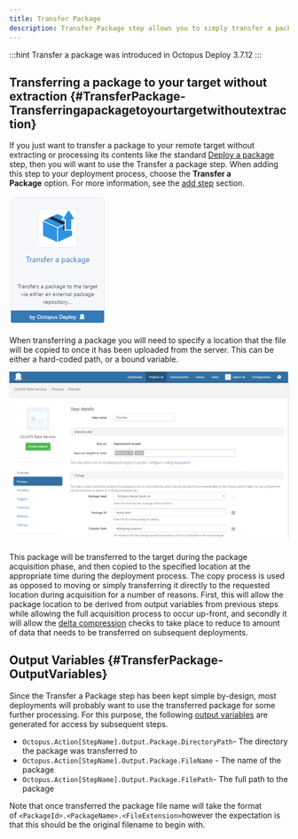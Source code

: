 ```yaml
---
title: Transfer Package
description: Transfer Package step allows you to simply transfer a package to your deployment target without extracting it.
---
```


:::hint
Transfer a package was introduced in Octopus Deploy 3.7.12
:::

## Transferring a package to your target without extraction {#TransferPackage-Transferringapackagetoyourtargetwithoutextraction}

If you just want to transfer a package to your remote target without extracting or processing its contents like the standard [Deploy a package](/docs/deploying-applications/deploying-packages/index.md) step, then you will want to use the Transfer a package step. When adding this step to your deployment process, choose the **Transfer a Package** option. For more information, see the [add step](/docs/deploying-applications/deployment-process/steps.md) section.

![](/docs/images/5671696/5866194.png)

When transferring a package you will need to specify a location that the file will be copied to once it has been uploaded from the server. This can be either a hard-coded path, or a bound variable.

![](/docs/images/5672327/5866214.png "width=500")

This package will be transferred to the target during the package acquisition phase, and then copied to the specified location at the appropriate time during the deployment process. The copy process is used as opposed to moving or simply transferring it directly to the requested location during acquisition for a number of reasons. First, this will allow the package location to be derived from output variables from previous steps while allowing the full acquisition process to occur up-front, and secondly it will allow the [delta compression](/docs/deploying-applications/delta-compression-for-package-transfers.md) checks to take place to reduce to amount of data that needs to be transferred on subsequent deployments.

## Output Variables {#TransferPackage-OutputVariables}

Since the Transfer a Package step has been kept simple by-design, most deployments will probably want to use the transferred package for some further processing. For this purpose, the following [output variables](/docs/deploying-applications/deployment-process/variables/output-variables.md) are generated for access by subsequent steps.

- `Octopus.Action[StepName].Output.Package.DirectoryPath`- The directory the package was transferred to
- `Octopus.Action[StepName].Output.Package.FileName` - The name of the package
- `Octopus.Action[StepName].Output.Package.FilePath`- The full path to the package

Note that once transferred the package file name will take the format of `<PackageId>.<PackageName>.<FileExtension>`however the expectation is that this should be the original filename to begin with.
